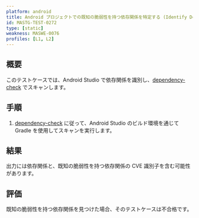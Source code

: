 ```yaml
---
platform: android
title: Android プロジェクトでの既知の脆弱性を持つ依存関係を特定する (Identify Dependencies with Known Vulnerabilities in the Android Project)
id: MASTG-TEST-0272
type: [static]
weakness: MASWE-0076
profiles: [L1, L2]
---
```


## 概要

このテストケースでは、Android Studio で依存関係を識別し、[dependency-check](../../../tools/generic/MASTG-TOOL-0131.md) でスキャンします。

## 手順

1. [dependency-check](../../../tools/generic/MASTG-TOOL-0131.md) に従って、Android Studio のビルド環境を通じて Gradle を使用してスキャンを実行します。

## 結果

出力には依存関係と、既知の脆弱性を持つ依存関係の CVE 識別子を含む可能性があります。

## 評価

既知の脆弱性を持つ依存関係を見つけた場合、そのテストケースは不合格です。
